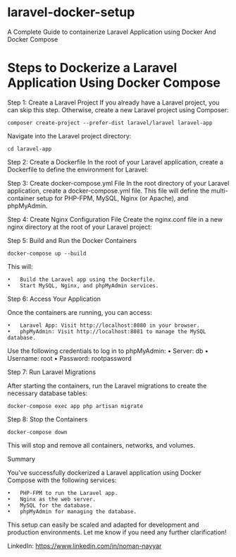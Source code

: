 # laravel-docker-setup
A Complete Guide to containerize Laravel Application using Docker And Docker Compose


# Steps to Dockerize a Laravel Application Using Docker Compose

Step 1: Create a Laravel Project
If you already have a Laravel project, you can skip this step. Otherwise, create a new Laravel project using Composer:

	composer create-project --prefer-dist laravel/laravel laravel-app

Navigate into the Laravel project directory:
	
 	cd laravel-app

Step 2: Create a Dockerfile
In the root of your Laravel application, create a Dockerfile to define the environment for Laravel:

Step 3: Create docker-compose.yml File
In the root directory of your Laravel application, create a docker-compose.yml file. This file will define the multi-container setup for PHP-FPM, MySQL, Nginx (or Apache), and phpMyAdmin.

Step 4: Create Nginx Configuration File
Create the nginx.conf file in a new nginx directory at the root of your Laravel project:

Step 5: Build and Run the Docker Containers

	docker-compose up --build

This will:

	•	Build the Laravel app using the Dockerfile.
	•	Start MySQL, Nginx, and phpMyAdmin services.

 Step 6: Access Your Application

Once the containers are running, you can access:

	•	Laravel App: Visit http://localhost:8080 in your browser.
	•	phpMyAdmin: Visit http://localhost:8081 to manage the MySQL database.
Use the following credentials to log in to phpMyAdmin:
	•	Server: db
	•	Username: root
	•	Password: rootpassword

Step 7: Run Laravel Migrations

After starting the containers, run the Laravel migrations to create the necessary database tables:

	docker-compose exec app php artisan migrate

Step 8: Stop the Containers

	docker-compose down

This will stop and remove all containers, networks, and volumes.

Summary

You’ve successfully dockerized a Laravel application using Docker Compose with the following services:

	•	PHP-FPM to run the Laravel app.
	•	Nginx as the web server.
	•	MySQL for the database.
	•	phpMyAdmin for managing the database.

This setup can easily be scaled and adapted for development and production environments. Let me know if you need any further clarification!

LinkedIn: https://www.linkedin.com/in/noman-nayyar


